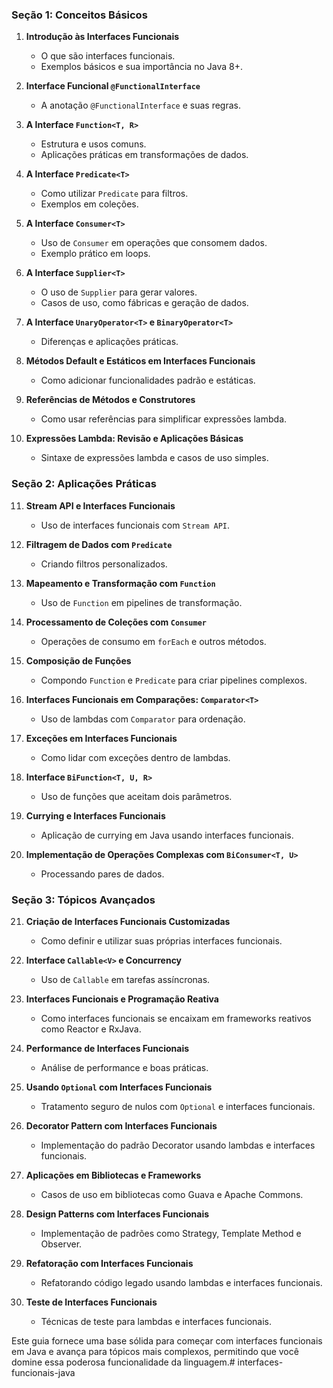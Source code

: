 ### **Seção 1: Conceitos Básicos**

1. **Introdução às Interfaces Funcionais**
    - O que são interfaces funcionais.
    - Exemplos básicos e sua importância no Java 8+.

2. **Interface Funcional `@FunctionalInterface`**
    - A anotação `@FunctionalInterface` e suas regras.

3. **A Interface `Function<T, R>`**
    - Estrutura e usos comuns.
    - Aplicações práticas em transformações de dados.

4. **A Interface `Predicate<T>`**
    - Como utilizar `Predicate` para filtros.
    - Exemplos em coleções.

5. **A Interface `Consumer<T>`**
    - Uso de `Consumer` em operações que consomem dados.
    - Exemplo prático em loops.

6. **A Interface `Supplier<T>`**
    - O uso de `Supplier` para gerar valores.
    - Casos de uso, como fábricas e geração de dados.

7. **A Interface `UnaryOperator<T>` e `BinaryOperator<T>`**
    - Diferenças e aplicações práticas.

8. **Métodos Default e Estáticos em Interfaces Funcionais**
    - Como adicionar funcionalidades padrão e estáticas.

9. **Referências de Métodos e Construtores**
    - Como usar referências para simplificar expressões lambda.

10. **Expressões Lambda: Revisão e Aplicações Básicas**
    - Sintaxe de expressões lambda e casos de uso simples.

### **Seção 2: Aplicações Práticas**

11. **Stream API e Interfaces Funcionais**
    - Uso de interfaces funcionais com `Stream API`.

12. **Filtragem de Dados com `Predicate`**
    - Criando filtros personalizados.

13. **Mapeamento e Transformação com `Function`**
    - Uso de `Function` em pipelines de transformação.

14. **Processamento de Coleções com `Consumer`**
    - Operações de consumo em `forEach` e outros métodos.

15. **Composição de Funções**
    - Compondo `Function` e `Predicate` para criar pipelines complexos.

16. **Interfaces Funcionais em Comparações: `Comparator<T>`**
    - Uso de lambdas com `Comparator` para ordenação.

17. **Exceções em Interfaces Funcionais**
    - Como lidar com exceções dentro de lambdas.

18. **Interface `BiFunction<T, U, R>`**
    - Uso de funções que aceitam dois parâmetros.

19. **Currying e Interfaces Funcionais**
    - Aplicação de currying em Java usando interfaces funcionais.

20. **Implementação de Operações Complexas com `BiConsumer<T, U>`**
    - Processando pares de dados.

### **Seção 3: Tópicos Avançados**

21. **Criação de Interfaces Funcionais Customizadas**
    - Como definir e utilizar suas próprias interfaces funcionais.

22. **Interface `Callable<V>` e Concurrency**
    - Uso de `Callable` em tarefas assíncronas.

23. **Interfaces Funcionais e Programação Reativa**
    - Como interfaces funcionais se encaixam em frameworks reativos como Reactor e RxJava.

24. **Performance de Interfaces Funcionais**
    - Análise de performance e boas práticas.

25. **Usando `Optional` com Interfaces Funcionais**
    - Tratamento seguro de nulos com `Optional` e interfaces funcionais.

26. **Decorator Pattern com Interfaces Funcionais**
    - Implementação do padrão Decorator usando lambdas e interfaces funcionais.

27. **Aplicações em Bibliotecas e Frameworks**
    - Casos de uso em bibliotecas como Guava e Apache Commons.

28. **Design Patterns com Interfaces Funcionais**
    - Implementação de padrões como Strategy, Template Method e Observer.

29. **Refatoração com Interfaces Funcionais**
    - Refatorando código legado usando lambdas e interfaces funcionais.

30. **Teste de Interfaces Funcionais**
    - Técnicas de teste para lambdas e interfaces funcionais.

Este guia fornece uma base sólida para começar com interfaces funcionais em Java e avança para tópicos mais complexos,
permitindo que você domine essa poderosa funcionalidade da linguagem.#   i n t e r f a c e s - f u n c i o n a i s - j a v a  
 